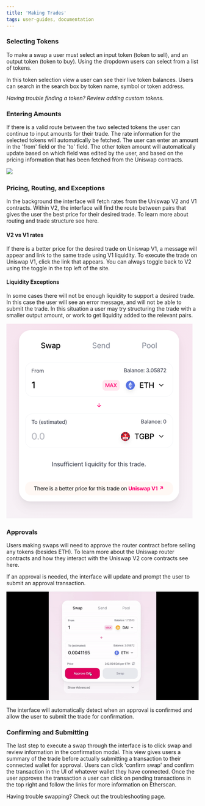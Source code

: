 ```yaml
---
title: 'Making Trades'
tags: user-guides, documentation
---
```


### Selecting Tokens

To make a swap a user must select an input token (token to sell), and an output token (token to buy). Using the dropdown users can select from a list of tokens.

In this token selection view a user can see their live token balances. Users can search in the search box by token name, symbol or token address.

_Having trouble finding a token? Review <Link to="/docs/v2/web-app/finding-a-token/">adding custom tokens</Link>._

### Entering Amounts

If there is a valid route between the two selected tokens the user can continue to input amounts for their trade. The rate information for the selected tokens will automatically be fetched. The user can enter an amount in the 'from' field or the 'to' field. The other token amount will automatically update based on which field was edited by the user, and based on the pricing information that has been fetched from the Uniswap contracts.

![](images/amounts.gif)

### Pricing, Routing, and Exceptions

In the background the interface will fetch rates from the Uniswap V2 and V1 contracts. Within V2, the interface will find the route between pairs that gives the user the best price for their desired trade. To learn more about routing and trade structure see here.

#### V2 vs V1 rates

If there is a better price for the desired trade on Uniswap V1, a message will appear and link to the same trade using V1 liquidity. To execute the trade on Uniswap V1, click the link that appears. You can always toggle back to V2 using the toggle in the top left of the site.

#### Liquidity Exceptions

In some cases there will not be enough liquidity to support a desired trade. In this case the user will see an error message, and will not be able to submit the trade. In this situation a user may try structuring the trade with a smaller output amount, or work to get liquidity added to the relevant pairs.

![](images/swapping-3.png)

### Approvals

Users making swaps will need to approve the router contract before selling any tokens (besides ETH). To learn more about the Uniswap router contracts and how they interact with the Uniswap V2 core contracts see here.

If an approval is needed, the interface will update and prompt the user to submit an approval transaction.

![](images/approve.gif)

The interface will automatically detect when an approval is confirmed and allow the user to submit the trade for confirmation.

### Confirming and Submitting

The last step to execute a swap through the interface is to click swap and review information in the confirmation modal. This view gives users a summary of the trade before actually submitting a transaction to their connected wallet for approval. Users can click 'confirm swap' and confirm the transaction in the UI of whatever wallet they have connected. Once the user approves the transaction a user can click on pending transactions in the top right and follow the links for more information on Etherscan.

<Info>Having trouble swapping? Check out the <Link to="/docs/v2/web-app/troubleshooting/">troubleshooting</Link> page.</Info>
